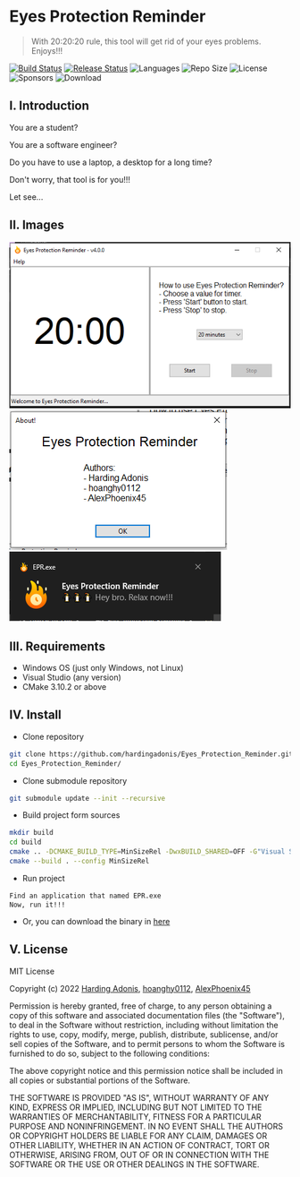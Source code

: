 # Eyes Protection Reminder
> With 20:20:20 rule, this tool will get rid of your eyes problems. Enjoys!!!  

[![Build Status](https://img.shields.io/github/workflow/status/hardingadonis/Eyes_Protection_Reminder/Build%20Project?style=for-the-badge)](https://github.com/hardingadonis/Eyes_Protection_Reminder/actions)
[![Release Status](https://img.shields.io/github/workflow/status/hardingadonis/Eyes_Protection_Reminder/Lastest%20Release/main?style=for-the-badge)](https://github.com/hardingadonis/Eyes_Protection_Reminder/actions)
![Languages](https://img.shields.io/github/languages/top/hardingadonis/Eyes_Protection_Reminder?style=for-the-badge)
![Repo Size](https://img.shields.io/github/repo-size/hardingadonis/Eyes_Protection_Reminder?style=for-the-badge)
![License](https://img.shields.io/github/license/hardingadonis/Eyes_Protection_Reminder?style=for-the-badge)
![Sponsors](https://img.shields.io/github/sponsors/hardingadonis?style=for-the-badge)
![Download](https://img.shields.io/github/downloads/hardingadonis/Eyes_Protection_Reminder/v4.x.x/total?style=for-the-badge)

## I. Introduction

You are a student?

You are a software engineer?

Do you have to use a laptop, a desktop for a long time?

Don't worry, that tool is for you!!!

Let see...

## II. Images

![EPR_image_1](https://github.com/hardingadonis/Eyes_Protection_Reminder/blob/main/imgs/image_1.png)  
![EPR_image_2](https://github.com/hardingadonis/Eyes_Protection_Reminder/blob/main/imgs/image_2.png)  
![EPR_image_3](https://github.com/hardingadonis/Eyes_Protection_Reminder/blob/main/imgs/image_3.png)

## III. Requirements
- Windows OS (just only Windows, not Linux)
- Visual Studio (any version)
- CMake 3.10.2 or above

## IV. Install

- Clone repository
```bash
git clone https://github.com/hardingadonis/Eyes_Protection_Reminder.git
cd Eyes_Protection_Reminder/
```

- Clone submodule repository
```bash
git submodule update --init --recursive
```

- Build project form sources
```bash
mkdir build
cd build
cmake .. -DCMAKE_BUILD_TYPE=MinSizeRel -DwxBUILD_SHARED=OFF -G"Visual Studio 17 2022" -Ax64
cmake --build . --config MinSizeRel
```

- Run project
```
Find an application that named EPR.exe
Now, run it!!!
```

- Or, you can download the binary in [here](https://github.com/hardingadonis/Eyes_Protection_Reminder/releases/tag/v4.x.x)

## V. License

MIT License

Copyright (c) 2022 [Harding Adonis](https://github.com/hardingadonis), [hoanghy0112](https://github.com/hoanghy0112), [AlexPhoenix45](https://github.com/AlexPhoenix45)

Permission is hereby granted, free of charge, to any person obtaining a copy
of this software and associated documentation files (the "Software"), to deal
in the Software without restriction, including without limitation the rights
to use, copy, modify, merge, publish, distribute, sublicense, and/or sell
copies of the Software, and to permit persons to whom the Software is
furnished to do so, subject to the following conditions:

The above copyright notice and this permission notice shall be included in all
copies or substantial portions of the Software.

THE SOFTWARE IS PROVIDED "AS IS", WITHOUT WARRANTY OF ANY KIND, EXPRESS OR
IMPLIED, INCLUDING BUT NOT LIMITED TO THE WARRANTIES OF MERCHANTABILITY,
FITNESS FOR A PARTICULAR PURPOSE AND NONINFRINGEMENT. IN NO EVENT SHALL THE
AUTHORS OR COPYRIGHT HOLDERS BE LIABLE FOR ANY CLAIM, DAMAGES OR OTHER
LIABILITY, WHETHER IN AN ACTION OF CONTRACT, TORT OR OTHERWISE, ARISING FROM,
OUT OF OR IN CONNECTION WITH THE SOFTWARE OR THE USE OR OTHER DEALINGS IN THE
SOFTWARE.
